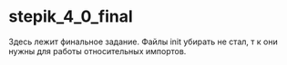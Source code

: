 # stepik_4_0_final
Здесь лежит финальное задание.
Файлы init убирать не стал, т к они нужны для работы относительных импортов.
